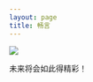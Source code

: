 ```yaml
---
layout: page
title: 畅言
---
```



![](http://ww3.sinaimg.cn/mw690/8d2c8ff6gw1edi3bbr41vj20m30dm74q.jpg)


未来将会如此得精彩！
